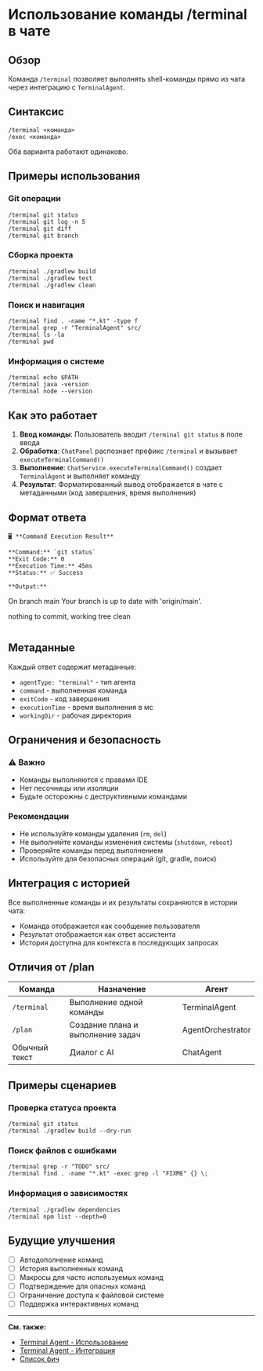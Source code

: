 # Использование команды /terminal в чате

## Обзор

Команда `/terminal` позволяет выполнять shell-команды прямо из чата через интеграцию с `TerminalAgent`.

## Синтаксис

```
/terminal <команда>
/exec <команда>
```

Оба варианта работают одинаково.

## Примеры использования

### Git операции

```
/terminal git status
/terminal git log -n 5
/terminal git diff
/terminal git branch
```

### Сборка проекта

```
/terminal ./gradlew build
/terminal ./gradlew test
/terminal ./gradlew clean
```

### Поиск и навигация

```
/terminal find . -name "*.kt" -type f
/terminal grep -r "TerminalAgent" src/
/terminal ls -la
/terminal pwd
```

### Информация о системе

```
/terminal echo $PATH
/terminal java -version
/terminal node --version
```

## Как это работает

1. **Ввод команды**: Пользователь вводит `/terminal git status` в поле ввода
2. **Обработка**: `ChatPanel` распознает префикс `/terminal` и вызывает `executeTerminalCommand()`
3. **Выполнение**: `ChatService.executeTerminalCommand()` создает `TerminalAgent` и выполняет команду
4. **Результат**: Форматированный вывод отображается в чате с метаданными (код завершения, время выполнения)

## Формат ответа

```
🖥️ **Command Execution Result**

**Command:** `git status`
**Exit Code:** 0
**Execution Time:** 45ms
**Status:** ✅ Success

**Output:**
```
On branch main
Your branch is up to date with 'origin/main'.

nothing to commit, working tree clean
```
```

## Метаданные

Каждый ответ содержит метаданные:
- `agentType: "terminal"` - тип агента
- `command` - выполненная команда
- `exitCode` - код завершения
- `executionTime` - время выполнения в мс
- `workingDir` - рабочая директория

## Ограничения и безопасность

### ⚠️ Важно
- Команды выполняются с правами IDE
- Нет песочницы или изоляции
- Будьте осторожны с деструктивными командами

### Рекомендации
- Не используйте команды удаления (`rm`, `del`)
- Не выполняйте команды изменения системы (`shutdown`, `reboot`)
- Проверяйте команды перед выполнением
- Используйте для безопасных операций (git, gradle, поиск)

## Интеграция с историей

Все выполненные команды и их результаты сохраняются в истории чата:
- Команда отображается как сообщение пользователя
- Результат отображается как ответ ассистента
- История доступна для контекста в последующих запросах

## Отличия от /plan

| Команда | Назначение | Агент |
|---------|-----------|-------|
| `/terminal` | Выполнение одной команды | TerminalAgent |
| `/plan` | Создание плана и выполнение задач | AgentOrchestrator |
| Обычный текст | Диалог с AI | ChatAgent |

## Примеры сценариев

### Проверка статуса проекта
```
/terminal git status
/terminal ./gradlew build --dry-run
```

### Поиск файлов с ошибками
```
/terminal grep -r "TODO" src/
/terminal find . -name "*.kt" -exec grep -l "FIXME" {} \;
```

### Информация о зависимостях
```
/terminal ./gradlew dependencies
/terminal npm list --depth=0
```

## Будущие улучшения

- [ ] Автодополнение команд
- [ ] История выполненных команд
- [ ] Макросы для часто используемых команд
- [ ] Подтверждение для опасных команд
- [ ] Ограничение доступа к файловой системе
- [ ] Поддержка интерактивных команд

---

**См. также:**
- [Terminal Agent - Использование](terminal-agent.md)
- [Terminal Agent - Интеграция](terminal-agent-integration.md)
- [Список фич](README.md)
